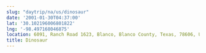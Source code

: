 ```yaml
---
slug: "daytrip/na/us/dinosaur"
date: '2001-01-30T04:37:00'
lat: '30.102196006801822'
lng: '-98.497168046875'
location: 6091, Ranch Road 1623, Blanco, Blanco County, Texas, 78606, United States
title: Dinosaur
---
```



